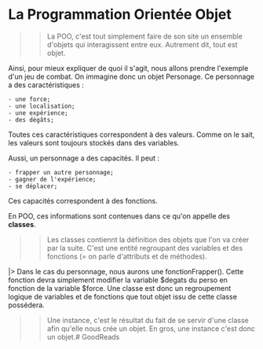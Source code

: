 # La Programmation Orientée Objet 

>> La POO, c'est tout simplement faire de son site un ensemble d'objets qui interagissent entre eux. Autrement dit, tout est objet. 

Ainsi, pour mieux expliquer de quoi il s'agit, nous allons prendre l'exemple d'un jeu de combat. On immagine donc un objet Personage. Ce personnage a des caractéristiques : 

    - une force; 
    - une localisation; 
    - une expérience; 
    - des dégâts; 

Toutes ces caractéristiques correspondent à des valeurs. Comme on le sait, les valeurs sont toujours stockés dans des variables. 

Aussi, un personnage a des capacités. Il peut : 

    - frapper un autre personnage;
    - gagner de l'expérience; 
    - se déplacer; 

Ces capacités correspondent à des fonctions. 

En POO, ces informations sont contenues dans ce qu'on appelle des **classes**.

>> Les classes contiennt la définition des objets que l'on va créer par la suite. C'est une entité regroupant des variables et des fonctions (= on parle d'attributs et de méthodes).

|> Dans le cas du personnage, nous aurons une fonctionFrapper(). Cette fonction devra simplement modifier la variable $degats du perso en fonction de la variable $force. Une classe est donc un regroupement logique de variables et de fonctions que tout objet issu de cette classe possédera. 

>> Une instance, c'est le résultat du fait de se servir d'une classe afin qu'elle nous crée un objet. En gros, une instance c'est donc un objet.# GoodReads
